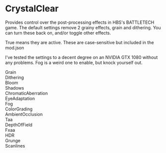 # CrystalClear
Provides control over the post-processing effects in HBS's BATTLETECH game.
The default settings remove 2 grainy effects, grain and dithering.  You can turn these back on, and/or toggle other effects.

True means they are active.  These are case-sensitive but included in the mod.json

I've tested the settings to a decent degree on an NVIDIA GTX 1080 without any problems.  Fog is a weird one to enable, but knock yourself out.

Grain</br>
Dithering</br>
Bloom</br>
Shadows</br>
ChromaticAberration</br>
EyeAdaptation</br>
Fog</br>
ColorGrading</br>
AmbientOcclusion</br>
Taa</br>
DepthOfField</br>
Fxaa</br>
HDR</br>
Grunge</br>
Scanlines</br>
